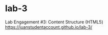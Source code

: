 # lab-3

Lab Engagement #3: Content Structure (HTML5)   https://juanstudentaccount.github.io/lab-3/
